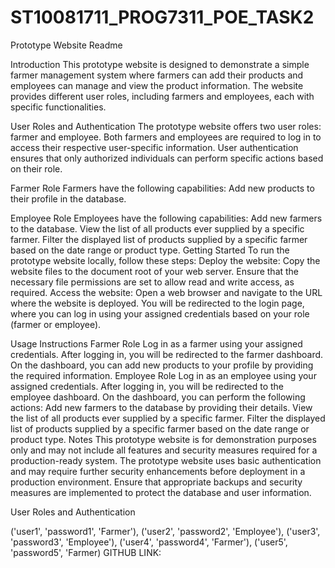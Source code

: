 # ST10081711_PROG7311_POE_TASK2
Prototype Website Readme

Introduction
This prototype website is designed to demonstrate a simple farmer management system where farmers can add their products and employees can manage and view the product information. The website provides different user roles, including farmers and employees, each with specific functionalities.

User Roles and Authentication
The prototype website offers two user roles: farmer and employee. Both farmers and employees are required to log in to access their respective user-specific information. User authentication ensures that only authorized individuals can perform specific actions based on their role.

Farmer Role
Farmers have the following capabilities:
Add new products to their profile in the database.

Employee Role
Employees have the following capabilities:
Add new farmers to the database.
View the list of all products ever supplied by a specific farmer.
Filter the displayed list of products supplied by a specific farmer based on the date range or product type.
Getting Started
To run the prototype website locally, follow these steps:
Deploy the website:
Copy the website files to the document root of your web server.
Ensure that the necessary file permissions are set to allow read and write access, as required.
Access the website:
Open a web browser and navigate to the URL where the website is deployed.
You will be redirected to the login page, where you can log in using your assigned credentials based on your role (farmer or employee).

Usage Instructions
Farmer Role
Log in as a farmer using your assigned credentials.
After logging in, you will be redirected to the farmer dashboard.
On the dashboard, you can add new products to your profile by providing the required information.
Employee Role
Log in as an employee using your assigned credentials.
After logging in, you will be redirected to the employee dashboard.
On the dashboard, you can perform the following actions:
Add new farmers to the database by providing their details.
View the list of all products ever supplied by a specific farmer.
Filter the displayed list of products supplied by a specific farmer based on the date range or product type.
Notes
This prototype website is for demonstration purposes only and may not include all features and security measures required for a production-ready system.
The prototype website uses basic authentication and may require further security enhancements before deployment in a production environment.
Ensure that appropriate backups and security measures are implemented to protect the database and user information.

User Roles and Authentication

('user1', 'password1', 'Farmer'),
('user2', 'password2', 'Employee'),
('user3', 'password3', 'Employee'),
('user4', 'password4', 'Farmer'),
('user5', 'password5', 'Farmer)
GITHUB LINK: 
